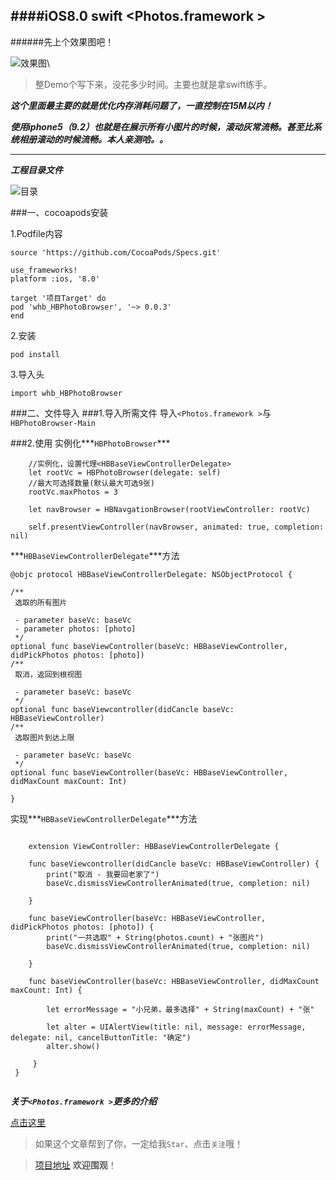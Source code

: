 ####iOS8.0 swift <Photos.framework >
---

######先上个效果图吧！

![效果图](http://upload-images.jianshu.io/upload_images/620797-e2b802c1a0e6143f.gif?imageMogr2/auto-orient/strip)\

> 整Demo个写下来，没花多少时间。主要也就是拿swift练手。

***这个里面最主要的就是优化内存消耗问题了，一直控制在15M以内！***

***使用iphone5（9.2）也就是在展示所有小图片的时候，滚动灰常流畅。甚至比系统相册滚动的时候流畅。本人亲测哈。。***

---

***工程目录文件***

![目录](http://upload-images.jianshu.io/upload_images/620797-47dcd1e484fcca95.png?imageMogr2/auto-orient/strip%7CimageView2/2/w/1240)


###一、cocoapods安装

1.Podfile内容

	source 'https://github.com/CocoaPods/Specs.git'
	
	use_frameworks!
	platform :ios, '8.0'
	
	target '项目Target' do
	pod 'whb_HBPhotoBrowser', '~> 0.0.3'
	end
	 
2.安装

	pod install
	
3.导入头

	import whb_HBPhotoBrowser

###二、文件导入
###1.导入所需文件
导入`<Photos.framework >`与`HBPhotoBrowser-Main`

###2.使用
实例化***`HBPhotoBrowser`***

		//实例化，设置代理<HBBaseViewControllerDelegate>
		let rootVc = HBPhotoBrowser(delegate: self)
		//最大可选择数量(默认最大可选9张)
        rootVc.maxPhotos = 3
        
        let navBrowser = HBNavgationBrowser(rootViewController: rootVc)
    
        self.presentViewController(navBrowser, animated: true, completion: nil)

	
***`HBBaseViewControllerDelegate`***方法

	@objc protocol HBBaseViewControllerDelegate: NSObjectProtocol {
	
    /**
     选取的所有图片
     
     - parameter baseVc: baseVc
     - parameter photos: [photo]
     */
    optional func baseViewController(baseVc: HBBaseViewController, didPickPhotos photos: [photo])
    /**
     取消，返回到根视图
     
     - parameter baseVc: baseVc
     */
    optional func baseViewcontroller(didCancle baseVc: HBBaseViewController)
    /**
     选取图片到达上限
     
     - parameter baseVc: baseVc
     */
    optional func baseViewController(baseVc: HBBaseViewController, didMaxCount maxCount: Int)
    
	}

实现***`HBBaseViewControllerDelegate`***方法

```

	extension ViewController: HBBaseViewControllerDelegate {
    
    func baseViewcontroller(didCancle baseVc: HBBaseViewController) {
        print("取消 - 我要回老家了")
        baseVc.dismissViewControllerAnimated(true, completion: nil)
    
    }
    
    func baseViewController(baseVc: HBBaseViewController, didPickPhotos photos: [photo]) {
        print("一共选取" + String(photos.count) + "张图片")
        baseVc.dismissViewControllerAnimated(true, completion: nil)
       
    }
    
    func baseViewController(baseVc: HBBaseViewController, didMaxCount maxCount: Int) {
        
        let errorMessage = "小兄弟，最多选择" + String(maxCount) + "张"
        
        let alter = UIAlertView(title: nil, message: errorMessage, delegate: nil, cancelButtonTitle: "确定")
        alter.show()
    
   	 }
 }
 

 ```	
 
***关于`<Photos.framework >`更多的介绍***

[点击这里](http://www.jianshu.com/p/5fa2e4ca8fd3)


>如果这个文章帮到了你，一定给我`Star`、点击`关注`哦！

>[项目地址](https://github.com/WillieWu/HBPhotoBrowser.git) **欢迎围观**！